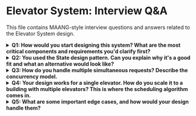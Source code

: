 # Elevator System: Interview Q&A

This file contains MAANG-style interview questions and answers related to the Elevator System design.

<details>
<summary><strong>Q1: How would you start designing this system? What are the most critical components and requirements you'd clarify first?</strong></summary>

My approach would be to first scope the problem by clarifying requirements. I'd ask:
1.  **Scale:** How many floors and elevators are we designing for? This impacts the choice of scheduling algorithm and data structures.
2.  **Use Case:** Is it a residential building (low traffic) or a corporate skyscraper (high, patterned traffic)? This influences the scheduling strategy.
3.  **Core Objects:** I would identify the main actors and components: `User`, `ElevatorCar`, `ElevatorSystem` (the controller), `Floor`, `Button`, and `Request`.
4.  **Core Actions:** The primary actions are `requestElevator` (external) and `selectFloor` (internal).
5.  **Constraints:** What are the safety and performance requirements? (e.g., max capacity, speed, acceptable wait time).

The most critical components are the `ElevatorSystem`, which acts as the central coordinator, and the `ElevatorCar`, which represents the physical unit. The interaction and state management between these two are the heart of the design.
</details>

<details>
<summary><strong>Q2: You used the State design pattern. Can you explain why it's a good fit and what an alternative would look like?</strong></summary>

The **State pattern** is an excellent fit because an elevator's behavior is fundamentally dependent on its current state. For example:
*   In an `IdleState`, a new request makes it start moving.
*   In a `MovingUpState`, it will only stop for requests that are above it and in the same direction, or for internal requests within its path. It will ignore requests to go down.

Using the State pattern, we encapsulate this state-specific logic into separate classes (`IdleState`, `MovingUpState`, `MovingDownState`). The `ElevatorCar` class simply delegates calls to its current state object. This results in clean, maintainable code that adheres to the Open/Closed Principle—we can add new states (like `MaintenanceState`) without modifying the `ElevatorCar` class.

**Alternative:** Without the State pattern, the `ElevatorCar`'s main `run()` or `handleRequest()` method would become a massive `if/else if/else` or `switch` statement based on an enum like `elevatorStatus`.

```java
// Anti-pattern example
void handleRequest(Request req) {
    if (this.status == Status.IDLE) {
        // logic for idle
    } else if (this.status == Status.MOVING_UP) {
        // logic for moving up
    } else if (this.status == Status.MOVING_DOWN) {
        // logic for moving down
    }
}
```

This is brittle, hard to read, and difficult to extend. Every new state requires modifying this central, complex method, increasing the risk of bugs.

</details>


<details>
<summary><strong>Q3: How do you handle multiple simultaneous requests? Describe the concurrency model.</strong></summary>
Concurrency is critical. My design handles it in a few key ways:

Central Request Queue: All incoming requests (from any Button) are converted into Request objects and placed into a single, centralized java.util.concurrent.BlockingQueue within the ElevatorSystem. This queue is inherently thread-safe, managing concurrent writes from multiple button presses without data corruption.

Dispatcher Thread: The ElevatorSystem runs a dedicated dispatcher thread. Its only job is to continuously take() a Request from the blocking queue. This serializes the processing of requests at the system level.

Concurrent Elevators: Each ElevatorCar object runs in its own thread. After the dispatcher assigns a request to an elevator, that elevator processes it independently. For instance, Elevator A can be moving from floor 1 to 5 while Elevator B is moving from 10 to 3.

Thread-Safe Data Structures: Within each elevator, the set of destination floors (destinationFloors in my class diagram) must be a thread-safe collection, like ConcurrentSkipListSet in Java. This allows the dispatcher thread to safely add new destinations while the elevator's own thread is iterating over and removing destinations.

This model decouples request submission from request processing and allows elevators to operate in parallel, which is an accurate reflection of the real world.

</details>


<details>
<summary><strong>Q4: Your design works for a single elevator. How do you scale it to a building with multiple elevators? This is where the scheduling algorithm comes in.</strong></summary>
Scaling to multiple elevators is the primary responsibility of the ElevatorSystem and is why the Strategy Pattern is so valuable.

When the dispatcher thread pulls a request from the queue, it doesn't just blindly assign it. Instead, it invokes the configured SchedulingStrategy:

```java
// Inside ElevatorSystem's dispatcher thread
Request newRequest = requestQueue.take();
ElevatorCar bestElevator = schedulingStrategy.scheduleElevator(this.elevators, newRequest);
bestElevator.addRequest(newRequest);
```


The scheduleElevator method within the strategy object contains the logic to pick the best elevator. Here are a few possible strategies:

NearestCarStrategy (Simple): Find the closest idle elevator. If all are busy, find the one that is moving towards the request floor and can serve it without deviating too much.

LookAheadStrategy (Advanced): This is a version of the SCAN algorithm. It considers not just the current position but also the current direction and existing destination queue of each elevator. It calculates a "cost" for each elevator to serve the new request and picks the one with the lowest cost. The cost could be a function of estimated wait time and travel time.

ZoningStrategy: In very tall buildings, you can assign certain elevators to serve specific zones (e.g., floors 1-20, 21-40) to minimize travel distance.

By using the Strategy pattern, we can start with a simple NearestCarStrategy and upgrade to a more sophisticated LookAheadStrategy later without changing any part of the ElevatorSystem or ElevatorCar code. We just inject a different strategy object at initialization.

</details>


<details>
<summary><strong>Q5: What are some important edge cases, and how would your design handle them?</strong></summary>
Handling edge cases is crucial for a robust system. Here are a few:

Emergency Stop:

An emergencyStop() method would be added to the ElevatorCar.

This would immediately transition the car to an OutOfServiceState.

In this state, the elevator ignores all movement commands until it is reset by a maintenance command. It would also log an alert.

Door Obstruction:

The ElevatorCar would have a door.isObstructed() check.

If the door fails to close after a few retries, the car would enter a MaintenanceState, keep its doors open, and signal an alarm. It would be removed from the pool of available elevators in the ElevatorSystem.

Power Failure:

The system should be connected to a backup power source (UPS).

Upon power loss detection, the ElevatorSystem could issue a special command to all elevators: "Proceed to the nearest/designated floor and open doors." This prevents people from being trapped. The system would then enter a suspended state.

User Presses a button for the current floor:

The logic would simply ignore this request, as the destination is already met. The addRequest method would check if destinationFloor == currentFloor and do nothing.

Elevator is full (Weight sensor):

The ElevatorCar would have a isAtMaxCapacity() method.

If true, the car would not accept any new stops for external pickups (it would still serve its internal destinations). The display might show "Full".

</details>